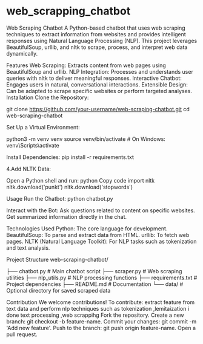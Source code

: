 # web_scrapping_chatbot
Web Scraping Chatbot
A Python-based chatbot that uses web scraping techniques to extract information from websites and provides intelligent responses using Natural Language Processing (NLP). This project leverages BeautifulSoup, urllib, and nltk to scrape, process, and interpret web data dynamically.

Features
Web Scraping: Extracts content from web pages using BeautifulSoup and urllib.
NLP Integration: Processes and understands user queries with nltk to deliver meaningful responses.
Interactive Chatbot: Engages users in natural, conversational interactions.
Extensible Design: Can be adapted to scrape specific websites or perform targeted analyses.
Installation
Clone the Repository:

git clone https://github.com/your-username/web-scraping-chatbot.git cd web-scraping-chatbot

Set Up a Virtual Environment:

python3 -m venv venv source venv/bin/activate # On Windows: venv\Scripts\activate

Install Dependencies:
pip install -r requirements.txt

4.Add NLTK Data:

Open a Python shell and run: python Copy code import nltk nltk.download('punkt') nltk.download('stopwords')

Usage
Run the Chatbot: python chatbot.py

Interact with the Bot: Ask questions related to content on specific websites. Get summarized information directly in the chat.

Technologies Used
Python: The core language for development. BeautifulSoup: To parse and extract data from HTML. urllib: To fetch web pages. NLTK (Natural Language Toolkit): For NLP tasks such as tokenization and text analysis.

Project Structure
web-scraping-chatbot/

├── chatbot.py # Main chatbot script
├── scraper.py # Web scraping utilities
├── nlp_utils.py # NLP processing functions
├── requirements.txt # Project dependencies
├── README.md # Documentation
└── data/ # Optional directory for saved scraped data

Contribution
We welcome contributions! To contribute:
extract feature from text data and perform nlp techniques such as tokenization ,lemitaization 
i done text processing ,web scrappihg
Fork the repository. Create a new branch: git checkout -b feature-name. Commit your changes: git commit -m 'Add new feature'. Push to the branch: git push origin feature-name. Open a pull request.


